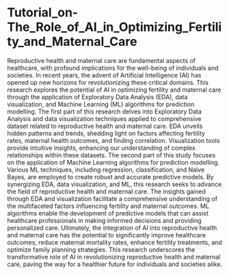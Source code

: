 # Tutorial_on-The_Role_of_AI_in_Optimizing_Fertility_and_Maternal_Care
 Reproductive health and maternal care are fundamental aspects of healthcare, with profound implications for the well-being of individuals and societies. In recent years, the advent of Artificial Intelligence (AI) has opened up new horizons for revolutionizing these critical domains. This research explores the potential of AI in optimizing fertility and maternal care through the application of Exploratory Data Analysis (EDA), data visualization, and Machine Learning (ML) algorithms for prediction modelling.
The first part of this research delves into Exploratory Data Analysis and data visualization techniques applied to comprehensive dataset related to reproductive health and maternal care. EDA unveils hidden patterns and trends, shedding light on factors affecting fertility rates, maternal health outcomes, and finding correlation. Visualization tools provide intuitive insights, enhancing our understanding of complex relationships within these datasets.
The second part of this study focuses on the application of Machine Learning algorithms for prediction modelling. Various ML techniques, including regression, classification, and Naïve Bayes, are employed to create robust and accurate predictive models.
By synergizing EDA, data visualization, and ML, this research seeks to advance the field of reproductive health and maternal care. The insights gained through EDA and visualization facilitate a comprehensive understanding of the multifaceted factors influencing fertility and maternal outcomes. ML algorithms enable the development of predictive models that can assist healthcare professionals in making informed decisions and providing personalized care.
Ultimately, the integration of AI into reproductive health and maternal care has the potential to significantly improve healthcare outcomes, reduce maternal mortality rates, enhance fertility treatments, and optimize family planning strategies. This research underscores the transformative role of AI in revolutionizing reproductive health and maternal care, paving the way for a healthier future for individuals and societies alike.
